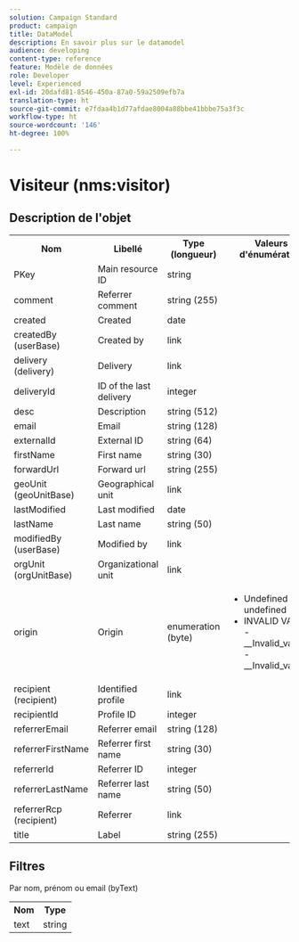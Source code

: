 ```yaml
---
solution: Campaign Standard
product: campaign
title: DataModel
description: En savoir plus sur le datamodel
audience: developing
content-type: reference
feature: Modèle de données
role: Developer
level: Experienced
exl-id: 20dafd81-8546-450a-87a0-59a2509efb7a
translation-type: ht
source-git-commit: e7fdaa4b1d77afdae8004a88bbe41bbbe75a3f3c
workflow-type: ht
source-wordcount: '146'
ht-degree: 100%

---
```


# Visiteur (nms:visitor)

## Description de l&#39;objet

<table>
    <tr>
        <th>Nom</th>
        <th>Libellé</th>
        <th>Type (longueur)</th>
        <th>Valeurs d'énumération</th>
    </tr>
    <tr>
        <td>PKey</td>
        <td>Main resource ID</td>
        <td>string </td>
        <td> </td>
    </tr>
    <tr>
        <td>comment</td>
        <td>Referrer comment</td>
        <td>string (255)</td>
        <td> </td>
    </tr>
    <tr>
        <td>created</td>
        <td>Created</td>
        <td>date </td>
        <td> </td>
    </tr>
    <tr>
        <td>createdBy (userBase)</td>
        <td>Created by</td>
        <td>link </td>
        <td> </td>
    </tr>
    <tr>
        <td>delivery (delivery)</td>
        <td>Delivery</td>
        <td>link </td>
        <td> </td>
    </tr>
    <tr>
        <td>deliveryId</td>
        <td>ID of the last delivery</td>
        <td>integer </td>
        <td> </td>
    </tr>
    <tr>
        <td>desc</td>
        <td>Description</td>
        <td>string (512)</td>
        <td> </td>
    </tr>
    <tr>
        <td>email</td>
        <td>Email</td>
        <td>string (128)</td>
        <td> </td>
    </tr>
    <tr>
        <td>externalId</td>
        <td>External ID</td>
        <td>string (64)</td>
        <td> </td>
    </tr>
    <tr>
        <td>firstName</td>
        <td>First name</td>
        <td>string (30)</td>
        <td> </td>
    </tr>
    <tr>
        <td>forwardUrl</td>
        <td>Forward url</td>
        <td>string (255)</td>
        <td> </td>
    </tr>
    <tr>
        <td>geoUnit (geoUnitBase)</td>
        <td>Geographical unit</td>
        <td>link </td>
        <td> </td>
    </tr>
    <tr>
        <td>lastModified</td>
        <td>Last modified</td>
        <td>date </td>
        <td> </td>
    </tr>
    <tr>
        <td>lastName</td>
        <td>Last name</td>
        <td>string (50)</td>
        <td> </td>
    </tr>
    <tr>
        <td>modifiedBy (userBase)</td>
        <td>Modified by</td>
        <td>link </td>
        <td> </td>
    </tr>
    <tr>
        <td>orgUnit (orgUnitBase)</td>
        <td>Organizational unit</td>
        <td>link </td>
        <td> </td>
    </tr>
    <tr>
        <td>origin</td>
        <td>Origin</td>
        <td>enumeration (byte) </td>
        <td>
            <ul>
            <li>Undefined - undefined - 0</li>
            <li>INVALID VALUE - __Invalid_value__ - __Invalid_value__</li>
            </ul>
        </td>
    </tr>
    <tr>
        <td>recipient (recipient)</td>
        <td>Identified profile</td>
        <td>link </td>
        <td> </td>
    </tr>
    <tr>
        <td>recipientId</td>
        <td>Profile ID</td>
        <td>integer </td>
        <td> </td>
    </tr>
    <tr>
        <td>referrerEmail</td>
        <td>Referrer email</td>
        <td>string (128)</td>
        <td> </td>
    </tr>
    <tr>
        <td>referrerFirstName</td>
        <td>Referrer first name</td>
        <td>string (30)</td>
        <td> </td>
    </tr>
    <tr>
        <td>referrerId</td>
        <td>Referrer ID</td>
        <td>integer </td>
        <td> </td>
    </tr>
    <tr>
        <td>referrerLastName</td>
        <td>Referrer last name</td>
        <td>string (50)</td>
        <td> </td>
    </tr>
    <tr>
        <td>referrerRcp (recipient)</td>
        <td>Referrer</td>
        <td>link </td>
        <td> </td>
    </tr>
    <tr>
        <td>title</td>
        <td>Label</td>
        <td>string (255)</td>
        <td> </td>
    </tr>
</table>

## Filtres

Par nom, prénom ou email (byText)</p>

<table>
        <tr>
        <th>Nom</th>
        <th>Type</th>
        </tr>
        <tr>
        <td>text</td>
        <td>string</td>
        </tr>
    </table>
